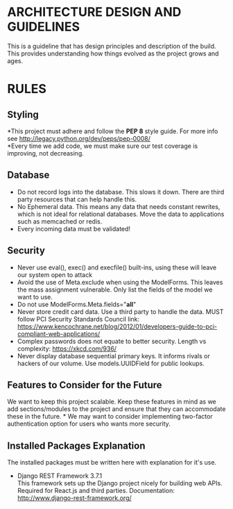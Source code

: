 ARCHITECTURE DESIGN AND GUIDELINES
===================================

This is a guideline that has design principles and description of the build. This provides understanding how things
evolved as the project grows and ages.

RULES
=====

Styling
-------
*This project must adhere and follow the **PEP 8** style guide.
        For more info see http://legacy.python.org/dev/peps/pep-0008/  
*Every time we add code, we must make sure our test coverage is improving, not decreasing.

Database
--------
* Do not record logs into the database. This slows it down. There are third party resources that can help handle this.
* No Ephemeral data. This means any data that needs constant rewrites, which is not ideal for relational databases.
    Move the data to applications such as memcached or redis.
* Every incoming data must be validated!


Security
--------
* Never use eval(), exec() and execfile() built-ins, using these will leave our system open to attack
* Avoid the use of Meta.exclude when using the ModelForms. This leaves the mass assignment vulnerable. Only list the
    fields of the model we want to use.
* Do not use ModelForms.Meta.fields="__all__"
* Never store credit card data. Use a third party to handle the data. MUST follow PCI Security Standards Council
    link: https://www.kencochrane.net/blog/2012/01/developers-guide-to-pci-compliant-web-applications/
* Complex passwords does not equate to better security. Length vs complexity: https://xkcd.com/936/
* Never display database sequential primary keys. It informs rivals or hackers of our volume. Use models.UUIDField for
    public lookups.

Features to Consider for the Future
-----------------------------------
We want to keep this project scalable. Keep these features in mind as we add sections/modules to the project and ensure
that they can accommodate these in the future.
    * We may want to consider implementing two-factor authentication option for users who wants more security.


Installed Packages Explanation
------------------------------
The installed packages must be written here with explanation for it's use.

* Django REST Framework 3.7.1   
    This framework sets up the Django project nicely for building web APIs. Required for React.js and third parties.
    Documentation: http://www.django-rest-framework.org/
    
    
    